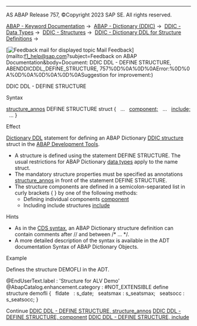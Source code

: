   

* * *

AS ABAP Release 757, ©Copyright 2023 SAP SE. All rights reserved.

[ABAP - Keyword Documentation](javascript:call_link\('abenabap.htm'\)) →  [ABAP - Dictionary (DDIC)](javascript:call_link\('abenabap_dictionary.htm'\)) →  [DDIC - Data Types](javascript:call_link\('abenddic_data_types.htm'\)) →  [DDIC - Structures](javascript:call_link\('abenddic_structures.htm'\)) →  [DDIC - Dictionary DDL for Structure Definitions](javascript:call_link\('abenddic_define_structure.htm'\)) → 

 [![](Mail.gif?object=Mail.gif&sap-language=EN "Feedback mail for displayed topic") Mail Feedback](mailto:f1_help@sap.com?subject=Feedback on ABAP Documentation&body=Document: DDIC DDL - DEFINE STRUCTURE, ABENDDICDDL_DEFINE_STRUCTURE, 757%0D%0A%0D%0AError:%0D%0
A%0D%0A%0D%0A%0D%0ASuggestion for improvement:)

DDIC DDL - DEFINE STRUCTURE

Syntax

[structure\_annos](javascript:call_link\('abenddicddl_define_struct_props.htm'\))
DEFINE STRUCTURE struct {
  ...
  [component;](javascript:call_link\('abenddicddl_define_struct_comps.htm'\))
  ...
  [include;](javascript:call_link\('abenddicddl_define_struct_incl.htm'\))
  ...
}

Effect

[Dictionary DDL](javascript:call_link\('abendictionary_ddl_glosry.htm'\) "Glossary Entry") statement for defining an ABAP Dictionary [DDIC structure](javascript:call_link\('abenddic_structures.htm'\)) struct in the [ABAP Development Tools](javascript:call_link\('abenadt_glosry.htm'\) "Glossary Entry").

-   A structure is defined using the statement DEFINE STRUCTURE. The usual restrictions for ABAP Dictionary [data types](javascript:call_link\('abenddic_data_types.htm'\)) apply to the name struct.
-   The mandatory structure properties must be specified as annotations [structure\_annos](javascript:call_link\('abenddicddl_define_struct_props.htm'\)) in front of the statement DEFINE STRUCTURE.
-   The structure components are defined in a semicolon-separated list in curly brackets { } by one of the following methods:
    -   Defining individual components [component](javascript:call_link\('abenddicddl_define_struct_comps.htm'\))
    -   Including include structures [include](javascript:call_link\('abenddicddl_define_struct_incl.htm'\))

Hints

-   As in the [CDS syntax](javascript:call_link\('abencds_general_syntax_rules.htm'\)), an ABAP Dictionary structure definition can contain comments after // and between /\* ... \*/.
-   A more detailed description of the syntax is available in the ADT documentation Syntax of ABAP Dictionary Objects.

Example

Defines the structure DEMOFLI in the ADT.

@EndUserText.label : 'Structure for ALV Demo'
@AbapCatalog.enhancement.category : #NOT\_EXTENSIBLE
define structure demofli {
  fldate   : s\_date;
  seatsmax : s\_seatsmax;
  seatsocc : s\_seatsocc;
}

Continue
[DDIC DDL - DEFINE STRUCTURE, structure\_annos](javascript:call_link\('abenddicddl_define_struct_props.htm'\))
[DDIC DDL - DEFINE STRUCTURE, component](javascript:call_link\('abenddicddl_define_struct_comps.htm'\))
[DDIC DDL - DEFINE STRUCTURE, include](javascript:call_link\('abenddicddl_define_struct_incl.htm'\))